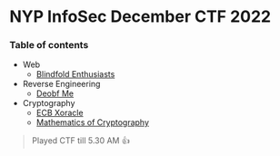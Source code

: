 # NYP InfoSec December CTF 2022

### Table of contents

- Web
    - [Blindfold Enthusiasts](./Blindfold%20Enthusiasts/)
- Reverse Engineering
    - [Deobf Me](./Deobf%20Me/)
- Cryptography
    - [ECB Xoracle](./ECB%20Xoracle/)
    - [Mathematics of Cryptography](./Mathematics%20of%20Cryptography/)

> Played CTF till 5.30 AM 👍
